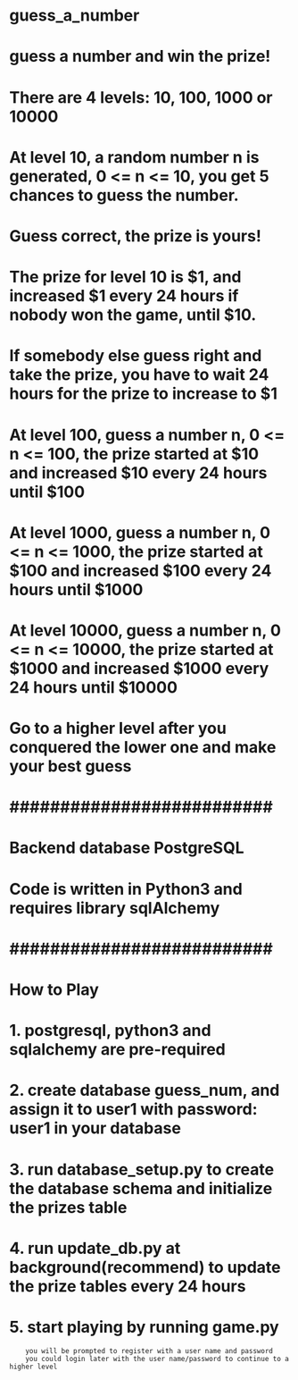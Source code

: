 # guess_a_number

# guess a number and win the prize!

# There are 4 levels: 10, 100, 1000 or 10000

# At level 10, a random number n is generated, 0 <= n <= 10, you get 5 chances to guess the number.
# Guess correct, the prize is yours!
# The prize for level 10 is $1, and increased $1 every 24 hours if nobody won the game, until $10.
# If somebody else guess right and take the prize, you have to wait 24 hours for the prize to increase to $1

# At level 100, guess a number n, 0 <= n <= 100, the prize started at $10 and increased $10 every 24 hours until $100
# At level 1000, guess a number n, 0 <= n <= 1000, the prize started at $100 and increased $100 every 24 hours until $1000
# At level 10000, guess a number n, 0 <= n <= 10000, the prize started at $1000 and increased $1000 every 24 hours until $10000

# Go to a higher level after you conquered the lower one and make your best guess

# ########################## #
# Backend database PostgreSQL
# Code is written in Python3 and requires library sqlAlchemy

# ########################## #
# How to Play
# 1. postgresql, python3 and sqlalchemy are pre-required
# 2. create database guess_num, and assign it to user1 with password: user1 in your database
# 3. run database_setup.py to create the database schema and initialize the prizes table
# 4. run update_db.py at background(recommend) to update the prize tables every 24 hours
# 5. start playing by running game.py
		you will be prompted to register with a user name and password
		you could login later with the user name/password to continue to a higher level
